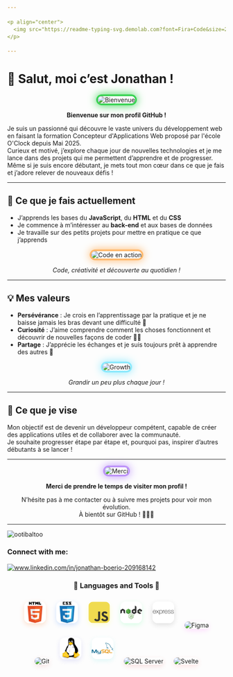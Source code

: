 ```yaml
---

<p align="center">
  <img src="https://readme-typing-svg.demolab.com?font=Fira+Code&size=22&pause=1000&color=39d353&vCenter=true&width=320&lines=Bienvenue+sur+mon+GitHub!;Toujours+de+bonne+humeur+%F0%9F%98%8A;Frontend+%26+Backend+Enthusiast;Let's+code+together+!" alt="Typing SVG" />
</p>

---
```


# 👋 Salut, moi c’est Jonathan ! 

<p align="center">
  <img src="https://media.giphy.com/media/l0MYt5jPR6QX5pnqM/giphy.gif" 
       alt="Bienvenue" 
       width="300"
       style="border-radius:20px; box-shadow:0 0 20px #39d353; border:4px solid #39d353;"/>
</p>
<p align="center"><b>Bienvenue sur mon profil GitHub !</b></p>

Je suis un passionné qui découvre le vaste univers du développement web en faisant la formation Concepteur d'Applications Web proposé par l'école O'Clock depuis Mai 2025.  
Curieux et motivé, j’explore chaque jour de nouvelles technologies et je me lance dans des projets qui me permettent d’apprendre et de progresser.  
Même si je suis encore débutant, je mets tout mon cœur dans ce que je fais et j’adore relever de nouveaux défis !

---

## 🚀 Ce que je fais actuellement

- J’apprends les bases du **JavaScript**, du **HTML** et du **CSS**
- Je commence à m’intéresser au **back-end** et aux bases de données
- Je travaille sur des petits projets pour mettre en pratique ce que j’apprends

<p align="center">
  <img src="https://media.giphy.com/media/qgQUggAC3Pfv687qPC/giphy.gif"
       alt="Code en action"
       width="300"
       style="border-radius:20px; box-shadow:0 0 20px #ffb86c; border:4px solid #ffb86c;">
</p>
<p align="center"><i>Code, créativité et découverte au quotidien !</i></p>

---

## 💡 Mes valeurs

- **Persévérance** : Je crois en l’apprentissage par la pratique et je ne baisse jamais les bras devant une difficulté 💪
- **Curiosité** : J’aime comprendre comment les choses fonctionnent et découvrir de nouvelles façons de coder 🕵️‍♂️
- **Partage** : J’apprécie les échanges et je suis toujours prêt à apprendre des autres 🤝

<p align="center">
  <img src="https://media.giphy.com/media/JIX9t2j0ZTN9S/giphy.gif"
       alt="Growth"
       width="220"
       style="border-radius:20px; box-shadow:0 0 20px #8be9fd; border:4px solid #8be9fd;">
</p>
<p align="center"><i>Grandir un peu plus chaque jour !</i></p>

---

## 🌱 Ce que je vise

Mon objectif est de devenir un développeur compétent, capable de créer des applications utiles et de collaborer avec la communauté.  
Je souhaite progresser étape par étape et, pourquoi pas, inspirer d’autres débutants à se lancer !

---

<p align="center">
  <img src="https://media.giphy.com/media/3oKIPwoeGErMmaI43C/giphy.gif"
       alt="Merci"
       width="180"
       style="border-radius:20px; box-shadow:0 0 20px #bd93f9; border:4px solid #bd93f9;">
</p>
<p align="center"><b>Merci de prendre le temps de visiter mon profil !</b></p>
<p align="center">N’hésite pas à me contacter ou à suivre mes projets pour voir mon évolution.<br>À bientôt sur GitHub ! 👨‍💻✨</p>

---

<p align="left"> <img src="https://komarev.com/ghpvc/?username=ootibaltoo&label=Profile%20views&color=0e75b6&style=flat" alt="ootibaltoo" /> </p>

<h3 align="left">Connect with me:</h3>
<p align="left">
<a href="https://linkedin.com/in/www.linkedin.com/in/jonathan-boerio-209168142" target="blank"><img align="center" src="https://raw.githubusercontent.com/rahuldkjain/github-profile-readme-generator/master/src/images/icons/Social/linked-in-alt.svg" alt="www.linkedin.com/in/jonathan-boerio-209168142" height="30" width="40" /></a>
</p>

<h3 align="center">🌈 Languages and Tools 🌈</h3>
<div align="center">

  <img src="https://raw.githubusercontent.com/devicons/devicon/master/icons/html5/html5-original-wordmark.svg" alt="HTML" width="50" height="50" style="margin: 10px; border-radius: 12px; box-shadow: 0 4px 12px rgba(255,102,0,0.2);" />
  <img src="https://raw.githubusercontent.com/devicons/devicon/master/icons/css3/css3-original-wordmark.svg" alt="CSS" width="50" height="50" style="margin: 10px; border-radius: 12px; box-shadow: 0 4px 12px rgba(0,102,255,0.18);" />
  <img src="https://raw.githubusercontent.com/devicons/devicon/master/icons/javascript/javascript-original.svg" alt="JavaScript" width="50" height="50" style="margin: 10px; border-radius: 12px; box-shadow: 0 4px 12px rgba(255,255,0,0.17);" />
  <img src="https://raw.githubusercontent.com/devicons/devicon/master/icons/nodejs/nodejs-original-wordmark.svg" alt="NodeJS" width="50" height="50" style="margin: 10px; border-radius: 12px; box-shadow: 0 4px 12px rgba(0,255,102,0.15);" />
  <img src="https://raw.githubusercontent.com/devicons/devicon/master/icons/express/express-original-wordmark.svg" alt="Express" width="50" height="50" style="margin: 10px; border-radius: 12px; box-shadow: 0 4px 12px rgba(51,51,51,0.15);" />
  <img src="https://www.vectorlogo.zone/logos/figma/figma-icon.svg" alt="Figma" width="50" height="50" style="margin: 10px; border-radius: 12px; box-shadow: 0 4px 12px rgba(255,0,255,0.13);" />
  <img src="https://www.vectorlogo.zone/logos/git-scm/git-scm-icon.svg" alt="Git" width="50" height="50" style="margin: 10px; border-radius: 12px; box-shadow: 0 4px 12px rgba(204,51,51,0.13);" />
  <img src="https://raw.githubusercontent.com/devicons/devicon/master/icons/linux/linux-original.svg" alt="Linux" width="50" height="50" style="margin: 10px; border-radius: 12px; box-shadow: 0 4px 12px rgba(51,51,204,0.12);" />
  <img src="https://raw.githubusercontent.com/devicons/devicon/master/icons/mysql/mysql-original-wordmark.svg" alt="MySQL" width="50" height="50" style="margin: 10px; border-radius: 12px; box-shadow: 0 4px 12px rgba(0,204,204,0.12);" />
  <img src="https://www.svgrepo.com/show/303229/microsoft-sql-server-logo.svg" alt="SQL Server" width="50" height="50" style="margin: 10px; border-radius: 12px; box-shadow: 0 4px 12px rgba(204,0,0,0.12);" />
  <img src="https://upload.wikimedia.org/wikipedia/commons/1/1b/Svelte_Logo.svg" alt="Svelte" width="50" height="50" style="margin: 10px; border-radius: 12px; box-shadow: 0 4px 12px rgba(255,51,51,0.12);" />

</div>

